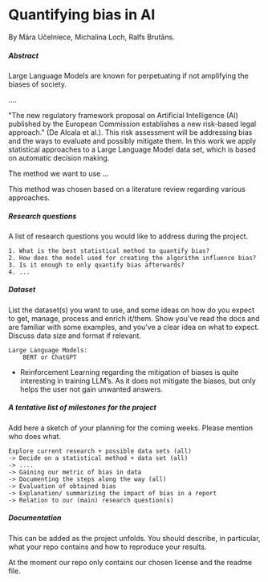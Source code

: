 # Quantifying bias in AI 
By Māra Učelniece, Michalina Loch, Ralfs Brutāns. 


##### Abstract

Large Language Models are known for perpetuating if not amplifying the biases of society. 

.... 

"The new regulatory framework proposal on Artificial Intelligence (AI) published by the European Commission establishes a new risk-based legal approach." (De Alcala et al.). This risk assessment will be addressing bias and the ways to evaluate and possibly mitigate them. In this work we apply statistical approaches to a Large Language Model data set, which is based on automatic decision making. 

The method we want to use ...

This method was chosen based on a literature review regarding various approaches. 

##### Research questions 
A list of research questions you would like to address during the project.  

    1. What is the best statistical method to quantify bias? 
    2. How does the model used for creating the algorithm influence bias? 
    3. Is it enough to only quantify bias afterwards? 
    4. ... 

##### Dataset
List the dataset(s) you want to use, and some ideas on how do you expect to get, manage, process and enrich it/them. Show you've read the docs and are familiar with some examples, and you've a clear idea on what to expect. Discuss data size and format if relevant.

    Large Language Models:  
        BERT or ChatGPT 

* Reinforcement Learning regarding the mitigation of biases is quite interesting in training LLM’s. As it does not mitigate the biases, but only helps the user not gain unwanted answers. 

##### A tentative list of milestones for the project
Add here a sketch of your planning for the coming weeks. Please mention who does what.

    Explore current research + possible data sets (all) 
    -> Decide on a statistical method + data set (all)
    -> .... 
    -> Gaining our metric of bias in data 
    -> Documenting the steps along the way (all)
    -> Evaluation of obtained bias
    -> Explanation/ summarizing the impact of bias in a report 
    -> Relation to our (main) research question(s)

##### Documentation
This can be added as the project unfolds. You should describe, in particular, what your repo contains and how to reproduce your results.

At the moment our repo only contains our chosen license and the readme file. 

